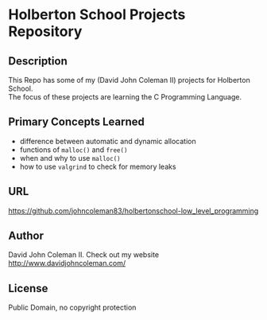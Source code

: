 # Holberton School Projects Repository

## Description

This Repo has some of my (David John Coleman II) projects for Holberton School.  
The focus of these projects are learning the C Programming Language.

## Primary Concepts Learned
  * difference between automatic and dynamic allocation
  * functions of ``malloc()`` and ``free()``
  * when and why to use ``malloc()``
  * how to use ``valgrind`` to check for memory leaks

## URL

https://github.com/johncoleman83/holbertonschool-low_level_programming

## Author

David John Coleman II.	Check out my website http://www.davidjohncoleman.com/

## License

Public Domain, no copyright protection